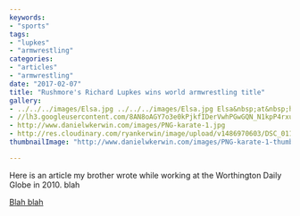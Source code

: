 ```yaml
---
keywords:
- "sports"
tags:
- "lupkes"
- "armwrestling"
categories:
- "articles"
- "armwrestling"
date: "2017-02-07"
title: "Rushmore's Richard Lupkes wins world armwrestling title"
gallery:
- ../../../images/Elsa.jpg ../../../images/Elsa.jpg Elsa&nbsp;at&nbsp;home
- //lh3.googleusercontent.com/8AN8oAGY7o3e0kPjkfIDerVwhPGwGQN_N1kpP4rxuMEmayS2nHADx-X25D1uYejkK4wIXT7JMJo8TdvZy7unm3RUszDAm2JdOQDTcVdoiTXFUco0IxsaRH3kIcF2wVDeaTOPu8FceVnynv_vExBp1U2DrMPj0SuClcXk7Ema1lX_smT5bJxlVmQtyIr12tPIvJxJMtvZWrUPNVeDCvlA6rFAeAGf7N_hUMh-d7EsolYRSSX18pMIeRmwYZFJgm9x5_BLxlFm9NyuflD41Ve9mxyz1uR44Y8bbTGsmQbaerPbIw8R3bDOevl3nbsviBdQIxUz7ZN5SjhGOEVUpZkFL1QGuczI_aQ8EwbypPNAFdG25GZbHZhpHQwTDy58GUNEdFubJPB4LYubuBHsOdkk4zdx60uSMdqv-MeBE8icaI0x6lFqfx0Jm2aJtnjmBISNlBeJtN1oe1GR639zbrXxCZHB0B5DoUvfqBva4Xwv2QcSUyafmcjwebTteZjf1Vi6eULxxfklf7962y6041OI3btB0QhNpjYZCiKrP9DXlcafSm5dXS3jL0OQDa2p3Xnu5YObH1W5i-BcQWMs0PXxYCyInFVGmjP5H_MAC1IwhSCYmaajJYrW=w1998-h1498-no?.jpg Hello&nbsp;Kitty&nbsp;Japan
- http://www.danielwkerwin.com/images/PNG-karate-1.jpg
- http://res.cloudinary.com/ryankerwin/image/upload/v1486970603/DSC_0114_bzo19l.jpg Elsa&nbsp;loves&nbsp;flowers
thumbnailImage: "http://www.danielwkerwin.com/images/PNG-karate-1-thumbnail.jpg"

---
```


Here is an article my brother wrote while working at the Worthington Daily Globe in 2010. blah
<!-- more /-->

<a href="http://www.dglobe.com/content/rushmores-richard-lupkes-wins-world-armwrestling-title" target="_blank">Blah blah</a>